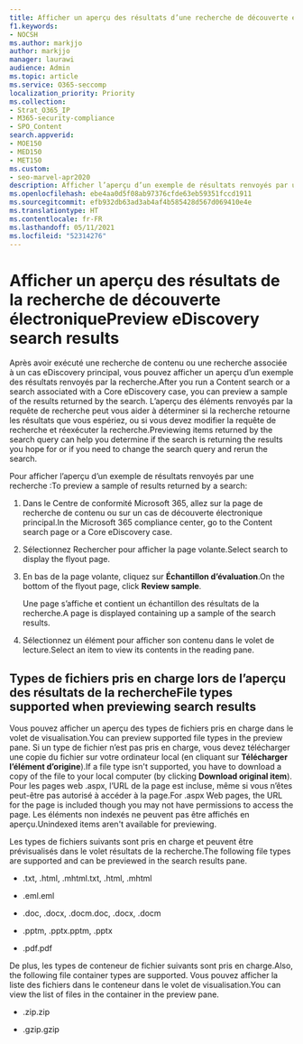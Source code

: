 ```yaml
---
title: Afficher un aperçu des résultats d’une recherche de découverte électronique
f1.keywords:
- NOCSH
ms.author: markjjo
author: markjjo
manager: laurawi
audience: Admin
ms.topic: article
ms.service: O365-seccomp
localization_priority: Priority
ms.collection:
- Strat_O365_IP
- M365-security-compliance
- SPO_Content
search.appverid:
- MOE150
- MED150
- MET150
ms.custom:
- seo-marvel-apr2020
description: Afficher l’aperçu d’un exemple de résultats renvoyés par une recherche de contenu ou une recherche de découverte électronique principale dans le Centre de conformité Microsoft 365.
ms.openlocfilehash: ebe4aa0d5f08ab97376cfde63eb59351fccd1911
ms.sourcegitcommit: efb932db63ad3ab4af4b585428d567d069410e4e
ms.translationtype: HT
ms.contentlocale: fr-FR
ms.lasthandoff: 05/11/2021
ms.locfileid: "52314276"
---
```

# <a name="preview-ediscovery-search-results"></a><span data-ttu-id="a0d4a-103">Afficher un aperçu des résultats de la recherche de découverte électronique</span><span class="sxs-lookup"><span data-stu-id="a0d4a-103">Preview eDiscovery search results</span></span>

<span data-ttu-id="a0d4a-104">Après avoir exécuté une recherche de contenu ou une recherche associée à un cas eDiscovery principal, vous pouvez afficher un aperçu d’un exemple des résultats renvoyés par la recherche.</span><span class="sxs-lookup"><span data-stu-id="a0d4a-104">After you run a Content search or a search associated with a Core eDiscovery case, you can preview a sample of the results returned by the search.</span></span> <span data-ttu-id="a0d4a-105">L’aperçu des éléments renvoyés par la requête de recherche peut vous aider à déterminer si la recherche retourne les résultats que vous espériez, ou si vous devez modifier la requête de recherche et réexécuter la recherche.</span><span class="sxs-lookup"><span data-stu-id="a0d4a-105">Previewing items returned by the search query can help you determine if the search is returning the results you hope for or if you need to change the search query and rerun the search.</span></span>

<span data-ttu-id="a0d4a-106">Pour afficher l’aperçu d’un exemple de résultats renvoyés par une recherche :</span><span class="sxs-lookup"><span data-stu-id="a0d4a-106">To preview a sample of results returned by a search:</span></span>

1. <span data-ttu-id="a0d4a-107">Dans le Centre de conformité Microsoft 365, allez sur la page de recherche de contenu ou sur un cas de découverte électronique principal.</span><span class="sxs-lookup"><span data-stu-id="a0d4a-107">In the Microsoft 365 compliance center, go to the Content search page or a Core eDiscovery case.</span></span>

2. <span data-ttu-id="a0d4a-108">Sélectionnez Rechercher pour afficher la page volante.</span><span class="sxs-lookup"><span data-stu-id="a0d4a-108">Select search to display the flyout page.</span></span>

3. <span data-ttu-id="a0d4a-109">En bas de la page volante, cliquez sur **Échantillon d’évaluation**.</span><span class="sxs-lookup"><span data-stu-id="a0d4a-109">On the bottom of the flyout page, click **Review sample**.</span></span>

   <span data-ttu-id="a0d4a-110">Une page s’affiche et contient un échantillon des résultats de la recherche.</span><span class="sxs-lookup"><span data-stu-id="a0d4a-110">A page is displayed containing up a sample of the search results.</span></span>

4. <span data-ttu-id="a0d4a-111">Sélectionnez un élément pour afficher son contenu dans le volet de lecture.</span><span class="sxs-lookup"><span data-stu-id="a0d4a-111">Select an item to view its contents in the reading pane.</span></span>

## <a name="file-types-supported-when-previewing-search-results"></a><span data-ttu-id="a0d4a-112">Types de fichiers pris en charge lors de l’aperçu des résultats de la recherche</span><span class="sxs-lookup"><span data-stu-id="a0d4a-112">File types supported when previewing search results</span></span>

<span data-ttu-id="a0d4a-113">Vous pouvez afficher un aperçu des types de fichiers pris en charge dans le volet de visualisation.</span><span class="sxs-lookup"><span data-stu-id="a0d4a-113">You can preview supported file types in the preview pane.</span></span> <span data-ttu-id="a0d4a-114">Si un type de fichier n’est pas pris en charge, vous devez télécharger une copie du fichier sur votre ordinateur local (en cliquant sur **Télécharger l’élément d’origine**).</span><span class="sxs-lookup"><span data-stu-id="a0d4a-114">If a file type isn't supported, you have to download a copy of the file to your local computer (by clicking **Download original item**).</span></span> <span data-ttu-id="a0d4a-115">Pour les pages web .aspx, l’URL de la page est incluse, même si vous n’êtes peut-être pas autorisé à accéder à la page.</span><span class="sxs-lookup"><span data-stu-id="a0d4a-115">For .aspx Web pages, the URL for the page is included though you may not have permissions to access the page.</span></span> <span data-ttu-id="a0d4a-116">Les éléments non indexés ne peuvent pas être affichés en aperçu.</span><span class="sxs-lookup"><span data-stu-id="a0d4a-116">Unindexed items aren't available for previewing.</span></span>

<span data-ttu-id="a0d4a-117">Les types de fichiers suivants sont pris en charge et peuvent être prévisualisés dans le volet résultats de la recherche.</span><span class="sxs-lookup"><span data-stu-id="a0d4a-117">The following file types are supported and can be previewed in the search results pane.</span></span>
  
- <span data-ttu-id="a0d4a-118">.txt, .html, .mhtml</span><span class="sxs-lookup"><span data-stu-id="a0d4a-118">.txt, .html, .mhtml</span></span>

- <span data-ttu-id="a0d4a-119">.eml</span><span class="sxs-lookup"><span data-stu-id="a0d4a-119">.eml</span></span>

- <span data-ttu-id="a0d4a-120">.doc, .docx, .docm</span><span class="sxs-lookup"><span data-stu-id="a0d4a-120">.doc, .docx, .docm</span></span>

- <span data-ttu-id="a0d4a-121">.pptm, .pptx</span><span class="sxs-lookup"><span data-stu-id="a0d4a-121">.pptm, .pptx</span></span>

- <span data-ttu-id="a0d4a-122">.pdf</span><span class="sxs-lookup"><span data-stu-id="a0d4a-122">.pdf</span></span>

<span data-ttu-id="a0d4a-123">De plus, les types de conteneur de fichier suivants sont pris en charge.</span><span class="sxs-lookup"><span data-stu-id="a0d4a-123">Also, the following file container types are supported.</span></span> <span data-ttu-id="a0d4a-124">Vous pouvez afficher la liste des fichiers dans le conteneur dans le volet de visualisation.</span><span class="sxs-lookup"><span data-stu-id="a0d4a-124">You can view the list of files in the container in the preview pane.</span></span>
  
- <span data-ttu-id="a0d4a-125">.zip</span><span class="sxs-lookup"><span data-stu-id="a0d4a-125">.zip</span></span>

- <span data-ttu-id="a0d4a-126">.gzip</span><span class="sxs-lookup"><span data-stu-id="a0d4a-126">.gzip</span></span>
